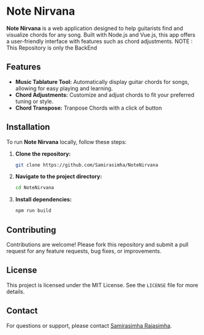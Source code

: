 
# Note Nirvana

**Note Nirvana** is a web application designed to help guitarists find and visualize chords for any song. Built with Node.js and Vue.js, this app offers a user-friendly interface with features such as  chord adjustments.
NOTE : This Repository is only the BackEnd

## Features

- **Music Tablature Tool:** Automatically display guitar chords for songs, allowing for easy playing and learning.
- **Chord Adjustments:** Customize and adjust chords to fit your preferred tuning or style.
- **Chord Transpose:** Tranpose Chords with a click of button

## Installation

To run **Note Nirvana** locally, follow these steps:

1. **Clone the repository:**

   ```bash
   git clone https://github.com/Samirasimha/NoteNirvana
   ```

2. **Navigate to the project directory:**

   ```bash
   cd NoteNirvana
   ```

3. **Install dependencies:**

   ```bash
   npm run build
   ```


## Contributing

Contributions are welcome! Please fork this repository and submit a pull request for any feature requests, bug fixes, or improvements.

## License

This project is licensed under the MIT License. See the `LICENSE` file for more details.

## Contact

For questions or support, please contact [Samirasimha Rajasimha](mailto:samirasimha.r@gmail.com).
